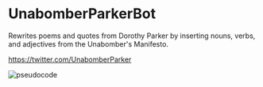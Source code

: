 # UnabomberParkerBot
Rewrites poems and quotes from Dorothy Parker by inserting nouns, verbs, and adjectives from the Unabomber's Manifesto.

https://twitter.com/UnabomberParker

![pseudocode](https://cloud.githubusercontent.com/assets/10643705/17151741/bb12fd48-5342-11e6-813e-17f1c31d4a48.png)
